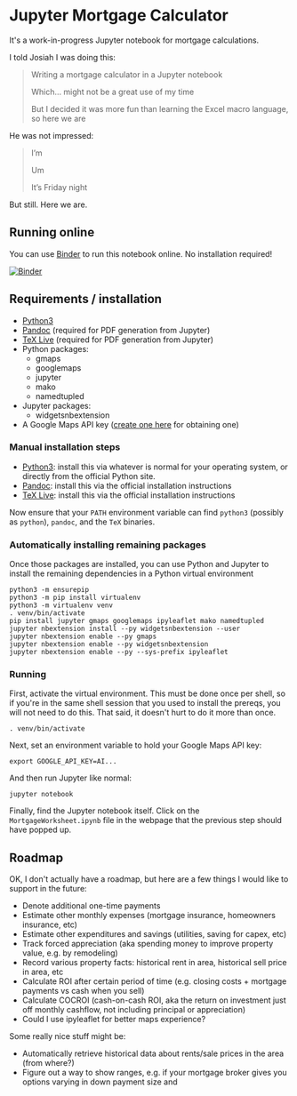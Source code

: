 # Jupyter Mortgage Calculator

It's a work-in-progress Jupyter notebook for mortgage calculations.

I told Josiah I was doing this:

> Writing a mortgage calculator in a Jupyter notebook
>
> Which… might not be a great use of my time
>
> But I decided it was more fun than learning the Excel macro language, so here we are

He was not impressed:

> I’m
>
> Um
>
> It’s Friday night

But still. Here we are.

## Running online

You can use [Binder](https://mybinder.org/) to run this notebook online. No installation required!

[![Binder](https://mybinder.org/badge.svg)](https://mybinder.org/v2/gh/mrled/jupyter-mortgage/master?filepath=MortgageWorksheet.ipynb)

## Requirements / installation

- [Python3](https://www.python.org/)
- [Pandoc](http://pandoc.org/) (required for PDF generation from Jupyter)
- [TeX Live](https://www.tug.org/texlive/) (required for PDF generation from Jupyter)
- Python packages:
    - gmaps
    - googlemaps
    - jupyter
    - mako
    - namedtupled
- Jupyter packages:
    - widgetsnbextension
- A Google Maps API key ([create one here](https://console.developers.google.com/flows/enableapi?apiid=maps_backend,geocoding_backend,directions_backend,distance_matrix_backend,elevation_backend&keyType=CLIENT_SIDE&reusekey=true) for obtaining one)

### Manual installation steps

- [Python3](https://www.python.org/downloads/): install this via whatever is normal for your operating system, or directly from the official Python site.
- [Pandoc](http://pandoc.org/installing.html): install this via the official installation instructions
- [TeX Live](https://www.tug.org/texlive/acquire-netinstall.html): install this via the official installation instructions

Now ensure that your `PATH` environment variable can find `python3` (possibly as `python`), `pandoc`, and the `TeX` binaries.

### Automatically installing remaining packages

Once those packages are installed, you can use Python and Jupyter to install the remaining dependencies in a Python virtual environment

    python3 -m ensurepip
    python3 -m pip install virtualenv
    python3 -m virtualenv venv
    . venv/bin/activate
    pip install jupyter gmaps googlemaps ipyleaflet mako namedtupled
    jupyter nbextension install --py widgetsnbextension --user
    jupyter nbextension enable --py gmaps
    jupyter nbextension enable --py widgetsnbextension
    jupyter nbextension enable --py --sys-prefix ipyleaflet

### Running

First, activate the virtual environment. This must be done once per shell, so if you're in the same shell session that you used to install the prereqs, you will not need to do this. That said, it doesn't hurt to do it more than once.

    . venv/bin/activate

Next, set an environment variable to hold your Google Maps API key:

    export GOOGLE_API_KEY=AI...

And then run Jupyter like normal:

    jupyter notebook

Finally, find the Jupyter notebook itself. Click on the `MortgageWorksheet.ipynb` file in the webpage that the previous step should have popped up.

## Roadmap

OK, I don't actually have a roadmap, but here are a few things I would like to support in the future:

- Denote additional one-time payments
- Estimate other monthly expenses (mortgage insurance, homeowners insurance, etc)
- Estimate other expenditures and savings (utilities, saving for capex, etc)
- Track forced appreciation (aka spending money to improve property value, e.g. by remodeling)
- Record various property facts: historical rent in area, historical sell price in area, etc
- Calculate ROI after certain period of time (e.g. closing costs + mortgage payments vs cash when you sell)
- Calculate COCROI (cash-on-cash ROI, aka the return on investment just off monthly cashflow, not including principal or appreciation)
- Could I use ipyleaflet for better maps experience?

Some really nice stuff might be:
- Automatically retrieve historical data about rents/sale prices in the area (from where?)
- Figure out a way to show ranges, e.g. if your mortgage broker gives you options varying in down payment size and
